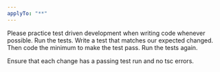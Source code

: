 ```yaml
---
applyTo: "**"
---
```


Please practice test driven development when writing code whenever possible. Run the tests. Write a test that matches our expected changed. Then code the minimum to make the test pass. Run the tests again.

Ensure that each change has a passing test run and no tsc errors.
